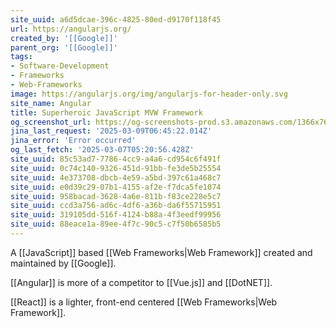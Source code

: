 ```yaml
---
site_uuid: a6d5dcae-396c-4825-80ed-d9170f118f45
url: https://angularjs.org/
created_by: '[[Google]]'
parent_org: '[[Google]]'
tags:
- Software-Development
- Frameworks
- Web-Frameworks
image: https://angularjs.org/img/angularjs-for-header-only.svg
site_name: Angular
title: Superheroic JavaScript MVW Framework
og_screenshot_url: https://og-screenshots-prod.s3.amazonaws.com/1366x768/80/false/b79f7a0024168491927e9bed26bc7de8fc6d8b5d31a06fae66b222d35fb86a17.jpeg
jina_last_request: '2025-03-09T06:45:22.014Z'
jina_error: 'Error occurred'
og_last_fetch: '2025-03-07T05:20:56.428Z'
site_uuid: 85c53ad7-7786-4cc9-a4a6-cd954c6f491f
site_uuid: 0c74c140-9326-451d-91bb-fe3de5b25554
site_uuid: 4e373708-dbcb-4e59-a5bd-397c61a468c7
site_uuid: e0d39c29-07b1-4155-af2e-f7dca5fe1074
site_uuid: 958bacad-3628-4a6e-811b-f83ce228e5c7
site_uuid: ccd3a756-ad6c-4df6-a36b-da6f55715951
site_uuid: 319105dd-516f-4124-b88a-4f3eedf99956
site_uuid: 88eace1a-89ee-4f7c-90c5-c7f50b6585b5
---
```


A [[JavaScript]] based [[Web Frameworks|Web Framework]] created and maintained by [[Google]].

[[Angular]] is more of a competitor to [[Vue.js]] and [[DotNET]].

[[React]] is a lighter, front-end centered [[Web Frameworks|Web Framework]].
